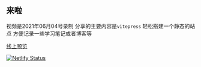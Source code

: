 ## 来啦 

视频是2021年06月04号录制 分享的主要内容是`vitepress` 轻松搭建一个静态的站点 方便记录一些学习笔记或者博客等

[线上预览](https://vitepress-learn.netlify.app/)

[![Netlify Status](https://api.netlify.com/api/v1/badges/116f252e-8d99-413c-a0f8-8d798ed50237/deploy-status)](https://app.netlify.com/sites/lucid-noyce-c8489f/deploys)